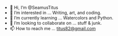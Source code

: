 - 👋 Hi, I’m @SeamusTitus
- 👀 I’m interested in ... Writing, art, and coding.
- 🌱 I’m currently learning ... Watercolors and Python.
- 💞️ I’m looking to collaborate on ... stuff & junk.
- 📫 How to reach me ... titus82@gmail.com

<!---
SeamusTitus/SeamusTitus is a ✨ special ✨ repository because its `README.md` (this file) appears on your GitHub profile.
You can click the Preview link to take a look at your changes.
--->

